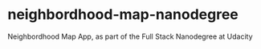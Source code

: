 # neighbordhood-map-nanodegree
Neighbordhood Map App, as part of the Full Stack Nanodegree at Udacity
